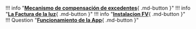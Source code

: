 # 
!!! info "[**Mecanismo de compensación de excedentes**](Anexo_IV_Ejemplos.md){ .md-button }"
!!! info  "[**La Factura de la luz**](Factura_Luz.md){ .md-button }"
!!! info  "[**Instalacion FV**](Instalacion_FV.md){ .md-button }"
!!! Question  "[**Funcionamiento de la App**](app.md){ .md-button }"

